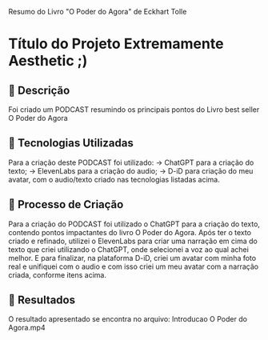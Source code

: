 Resumo do Livro "O Poder do Agora" de Eckhart Tolle 
# Título do Projeto Extremamente Aesthetic ;)

## 📒 Descrição
Foi criado um PODCAST resumindo os principais pontos do Livro best seller O Poder do Agora

## 🤖 Tecnologias Utilizadas
Para a criação deste PODCAST foi utilizado:
 -> ChatGPT para a criação do texto;
 -> ElevenLabs para a criação do audio;
 -> D-iD para criação do meu avatar, com o audio/texto criado nas tecnologias listadas acima.


## 🧐 Processo de Criação
Para a criação do PODCAST foi utilizado o ChatGPT para a criação do texto, contendo pontos impactantes do livro O Poder do Agora.
Após ter o texto criado e refinado, utilizei o ElevenLabs para criar uma narração em cima do texto que criei utilizando o ChatGPT, onde selecionei a voz ao qual achei melhor.
E para finalizar, na plataforma D-iD, criei um avatar com minha foto real e unifiquei com o audio e com isso criei um meu avatar com a narração criada, conforme itens acima.

## 🚀 Resultados
O resultado apresentado se encontra no arquivo: Introducao O Poder do Agora.mp4



